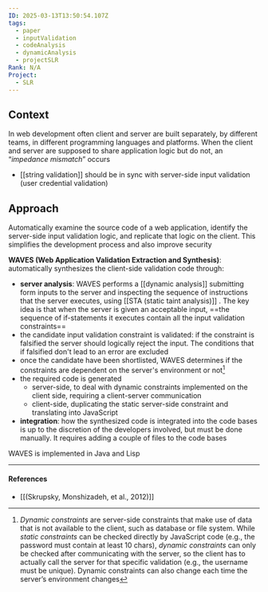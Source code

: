 ```yaml
---
ID: 2025-03-13T13:50:54.107Z
tags:
  - paper
  - inputValidation
  - codeAnalysis
  - dynamicAnalysis
  - projectSLR
Rank: N/A
Project:
  - SLR
---
```

## Context

In web development often client and server are built separately, by different teams, in different programming languages and platforms. When the client and server are supposed to share application logic but do not, an “*impedance mismatch*” occurs
- [[string validation]] should be in sync with server-side input validation (user credential validation)

## Approach

Automatically examine the source code of a web application, identify the server-side input validation logic, and replicate that logic on the client. This simplifies the development process and also improve security

**WAVES (Web Application Validation Extraction and Synthesis)**: automatically synthesizes the client-side validation code through:
- **server analysis**: WAVES performs a [[dynamic analysis]] submitting form inputs to the server and inspecting the sequence of instructions that the server executes, using [[STA (static taint analysis)]] . The key idea is that when the server is given an acceptable input, ==the sequence of if-statements it executes contain all the input validation constraints==
- the candidate input validation constraint is validated: if the constraint is falsified the server should logically reject the input. The conditions that if falsified don't lead to an error are excluded
- once the candidate have been shortlisted, WAVES determines if the constraints are dependent on the server's environment or not[^1]
- the required code is generated
	- server-side, to deal with dynamic constraints implemented on the client side, requiring a client-server communication
	- client-side, duplicating the static server-side constraint and translating into JavaScript
- **integration**: how the synthesized code is integrated into the code bases is up to the discretion of the developers involved, but must be done manually. It requires adding a couple of files to the code bases

WAVES is implemented in Java and Lisp

---
#### References
- [[(Skrupsky, Monshizadeh, et al., 2012)]]

[^1]: *Dynamic constraints* are server-side constraints that make use of data that is not available to the client, such as database or file system. While *static constraints* can be checked directly by JavaScript code (e.g., the password must contain at least 10 chars), *dynamic constraints* can only be checked after communicating with the server, so the client has to actually call the server for that specific validation (e.g., the username must be unique). Dynamic constraints can also change each time the server’s environment changes
